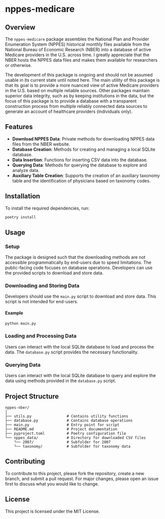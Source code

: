 # nppes-medicare

## Overview
The `nppes-medicare` package assembles the National Plan and Provider Enumeration System (NPPES) historical monthly files available from the National Bureau of Economic Research (NBER) into a database of active Medicare providers in the U.S. across time.
I greatly appreciate that the NBER hosts the NPPES data files and makes them available for researchers or otherwise.

The development of this package is ongoing and should not be assumed usable in its current state until noted here.
The main utility of this package is that its goal is to provide a more nuanced view of active Medicare providers in the U.S. based on multiple reliable sources.
Other packages maintain superior data integrity, such as by keeping institutions in the data, but the focus of this package is to provide a database with a transparent construction process from multiple reliably connected data sources to generate an account of healthcare providers (individuals only).

## Features
- **Download NPPES Data**: Private methods for downloading NPPES data files from the NBER website.
- **Database Creation**: Methods for creating and managing a local SQLite database.
- **Data Insertion**: Functions for inserting CSV data into the database.
- **Querying Data**: Methods for querying the database to explore and analyze data.
- **Auxiliary Table Creation**: Supports the creation of an auxiliary taxonomy table and the identification of physicians based on taxonomy codes.

## Installation
To install the required dependencies, run:

```sh
poetry install
```

## Usage

### Setup
The package is designed such that the downloading methods are not accessible programmatically by end-users due to speed limitations. The public-facing code focuses on database operations. Developers can use the provided scripts to download and store data.

### Downloading and Storing Data
Developers should use the `main.py` script to download and store data. This script is not intended for end-users.

#### Example
```sh
python main.py
```

### Loading and Processing Data
Users can interact with the local SQLite database to load and process the data. The `database.py` script provides the necessary functionality.

### Querying Data
Users can interact with the local SQLite database to query and explore the data using methods provided in the `database.py` script.

## Project Structure
```plaintext
nppes-nber/
│
├── utils.py                # Contains utility functions
├── database.py             # Contains database operations
├── main.py                 # Entry point for script
├── README.md               # Project documentation
├── pyproject.toml          # Poetry configuration file
└── nppes_data/             # Directory for downloaded CSV files
    └── 2007/               # Subfolder for 2007
    └── taxonomy/           # Subfolder for taxonomy data
```

## Contributing
To contribute to this project, please fork the repository, create a new branch, and submit a pull request. For major changes, please open an issue first to discuss what you would like to change.

## License
This project is licensed under the MIT License.
